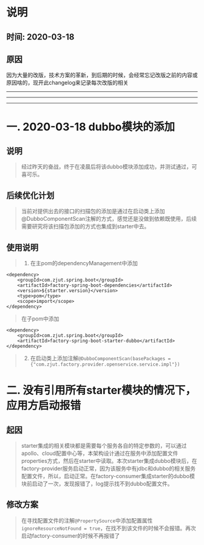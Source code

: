 # 说明
## 时间: 2020-03-18
## 原因
因为大量的改版，技术方案的革新，到后期的时候，会经常忘记改版之前的内容或原因啥的，现开此changelog来记录每次改版的相关

---
---
---

# 一. 2020-03-18 dubbo模块的添加
## 说明
> 经过昨天的奋战，终于在凌晨后将该dubbo模块添加成功，并测试通过，可喜可乐。
## 后续优化计划
> 当前对提供出去的接口的扫描包的添加是通过在启动类上添加@DubboComponentScan注解的方式，感觉还是没做到依赖既使用，后续需要研究将该扫描包添加的方式也集成到starter中去。
## 使用说明
> 1. 在主pom的dependencyManagement中添加
```
<dependency>
    <groupId>com.zjut.spring.boot</groupId>
    <artifactId>factory-spring-boot-dependencies</artifactId>
    <version>${starter.version}</version>
    <type>pom</type>
    <scope>import</scope>
</dependency>
```
> 在子pom中添加
```
<dependency>
    <groupId>com.zjut.spring.boot</groupId>
    <artifactId>factory-spring-boot-starter-dubbo</artifactId>
</dependency>
```
> 2. 在启动类上添加注解`@DubboComponentScan(basePackages = {"com.zjut.factory.provider.openservice.service.impl"})`

# 二. 没有引用所有starter模块的情况下，应用方启动报错
## 起因
> starter集成的相关模块都是需要每个服务各自的特定参数的，可以通过apollo、cloud配置中心等，本架构设计通过在服务中添加配置文件properties方式，然后在starter中读取。本次starter集成dubbo模块后，在factory-provider服务启动正常，因为该服务中有jdbc和dubbo的相关服务配置文件，所以，启动正常。在factory-consumer集成starter的dubbo模块前启动了一次，发现报错了，log提示找不到dubbo配置文件。
## 修改方案
> 在寻找配置文件的注解`@PropertySource`中添加配置属性`ignoreResourceNotFound = true`，在找不到该文件的时候不会报错。再次启动factory-consumer的时候不再报错了